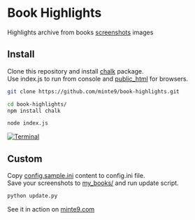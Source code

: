 # Book Highlights

Highlights archive from books [screenshots](https://github.com/minte9/book-highlights/tree/main/files_archive/my_books/book1/author1) images

## Install

Clone this repository and install [chalk](https://github.com/chalk/chalk) package.  
Use index.js to run from console and [public_html](https://www.minte9.com/lib/js/minte9/book-highlights/public_html/index.htm?catg=programming&id=25) for browsers.

~~~sh
git clone https://github.com/minte9/book-highlights.git

cd book-highlights/
npm install chalk 

node index.js
~~~

[![Terminal](https://www.minte9.com/lib/images/github/book-highlights/highlight_02.png)](https://www.minte9.com)

## Custom

Copy [config.sample.ini](https://github.com/minte9/book-highlights/tree/main/config/config.sample.ini) content to config.ini file.  
Save your screenshots to [my_books/](https://github.com/minte9/book-highlights/tree/main/files_archive/my_books) and run update script.  

~~~sh
python update.py
~~~

See it in action on [minte9.com](https://www.minte9.com)
